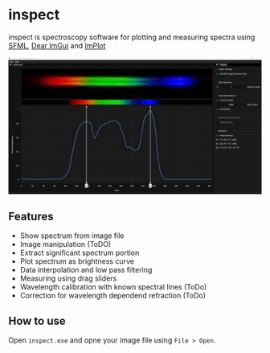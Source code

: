 # inspect
inspect is spectroscopy software for plotting and measuring spectra using [SFML](https://github.com/SFML/SFML), [Dear ImGui](https://github.com/ocornut/imgui) and [ImPlot](https://github.com/epezent/implot)

![Inspect](img/main-screen.png)

## Features
- Show spectrum from image file
- Image manipulation (ToDO)
- Extract significant spectrum portion
- Plot spectrum as brightness curve
- Data interpolation and low pass filtering
- Measuring using drag sliders
- Wavelength calibration with known spectral lines (ToDo)
- Correction for wavelength dependend refraction (ToDo)

## How to use
Open ```inspect.exe``` and opne your image file using ```File > Open```. 
